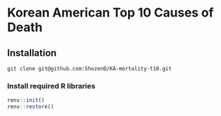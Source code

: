 # Korean American Top 10 Causes of Death

## Installation
```
git clone git@github.com:ShozenD/KA-mortality-t10.git
```

### Install required R libraries
```r
renv::init()
renv::restore()
```
